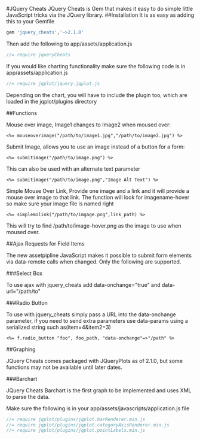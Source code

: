 #JQuery Cheats
JQuery Cheats is Gem that makes it easy to do simple little JavaScript tricks via the JQuery
library.
##Installation
It is as easy as adding this to your Gemfile

```ruby
gem 'jquery_cheats','~>2.1.0'
```

Then add the following to app/assets/application.js

```js
//= require jqueryCheats
```

If you would like charting functionality make sure the following code is in app/assets/application.js

```js
//= require jqplot/jquery.jqplot.js
```

Depending on the chart, you will have to include the plugin too, which are loaded in the jqplot/plugins directory


##Functions

Mouse over image, Image1 changes to Image2 when moused over:

```erb
<%= mouseoverimage("/path/to/image1.jpg","/path/to/image2.jpg") %>
```

Submit Image, allows you to use an image instead of a button for a form:

```erb
<%= submitimage("/path/to/image.png") %>
```

This can also be used with an alternate text parameter

```erb
<%= submitimage("/path/to/image.png","Image Alt Text") %>
```

Simple Mouse Over Link, Provide one image and a link and it will provide a mouse over image
to that link.  The function will look for imagename-hover so make sure your image file is named
right

```erb
<%= simplemolink("/path/to/imgage.png",link_path) %>
```
This will try to find /path/to/image-hover.png as the image to use when moused over.

##Ajax Requests for Field Items

The new assetpipline JavaScript makes it possible to submit form elements via data-remote calls when changed.  Only the following are supported.

###Select Box

To use ajax with jquery_cheats add data-onchange="true" and data-url="/path/to"

###Radio Button

To use with jquery_cheats simply pass a URL into the data-onchange parameter, if you need to send extra parameters use data-params using a serialized
string such as(item=4&item2=3)

```erb
<%= f.radio_button "foo", foo_path, "data-onchange"=>"/path" %>
```

##Graphing

JQuery Cheats comes packaged with JQueryPlots as of 2.1.0, but some functions may not be available until later dates.

###Barchart

JQuery Cheats Barchart is the first graph to be implemented and uses XML to parse the data.

Make sure the following is in your app/assets/javascripts/application.js file

```js
//= require jqplot/plugins/jqplot.barRenderer.min.js
//= require jqplot/plugins/jqplot.categoryAxisRenderer.min.js
//= require jqplot/plugins/jqplot.pointLabels.min.js
```
